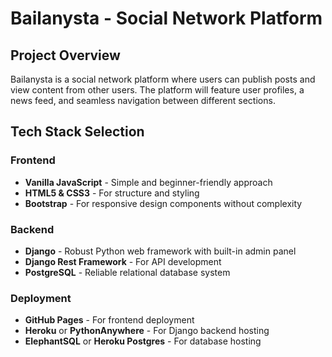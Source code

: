 # Bailanysta - Social Network Platform

## Project Overview
Bailanysta is a social network platform where users can publish posts and view content from other users. The platform will feature user profiles, a news feed, and seamless navigation between different sections.

## Tech Stack Selection

### Frontend
- **Vanilla JavaScript** - Simple and beginner-friendly approach
- **HTML5 & CSS3** - For structure and styling
- **Bootstrap** - For responsive design components without complexity

### Backend
- **Django** - Robust Python web framework with built-in admin panel
- **Django Rest Framework** - For API development
- **PostgreSQL** - Reliable relational database system

### Deployment
- **GitHub Pages** - For frontend deployment
- **Heroku** or **PythonAnywhere** - For Django backend hosting
- **ElephantSQL** or **Heroku Postgres** - For database hosting

